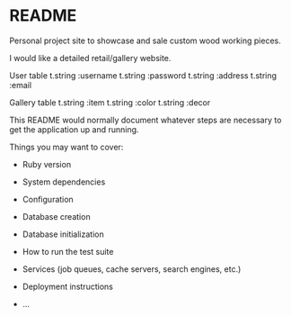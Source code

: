 # README

Personal project site to showcase and sale custom wood working pieces.

I would like a detailed retail/gallery website.

User table
    t.string :username
    t.string :password
    t.string :address
    t.string :email

Gallery table
    t.string :item
    t.string :color
    t.string :decor
    



This README would normally document whatever steps are necessary to get the
application up and running.

Things you may want to cover:

* Ruby version

* System dependencies

* Configuration

* Database creation

* Database initialization

* How to run the test suite

* Services (job queues, cache servers, search engines, etc.)

* Deployment instructions

* ...
